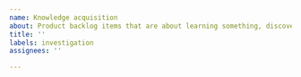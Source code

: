```yaml
---
name: Knowledge acquisition
about: Product backlog items that are about learning something, discovery or investigation.
title: ''
labels: investigation
assignees: ''

---
```



